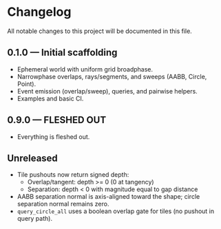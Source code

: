 # Changelog

All notable changes to this project will be documented in this file.

## 0.1.0 — Initial scaffolding
- Ephemeral world with uniform grid broadphase.
- Narrowphase overlaps, rays/segments, and sweeps (AABB, Circle, Point).
- Event emission (overlap/sweep), queries, and pairwise helpers.
- Examples and basic CI.

## 0.9.0 — FLESHED OUT
- Everything is fleshed out.

## Unreleased
- Tile pushouts now return signed depth:
  - Overlap/tangent: depth >= 0 (0 at tangency)
  - Separation: depth < 0 with magnitude equal to gap distance
- AABB separation normal is axis-aligned toward the shape; circle separation normal remains zero.
- `query_circle_all` uses a boolean overlap gate for tiles (no pushout in query path).
